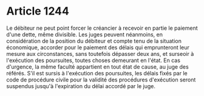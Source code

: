 # Article 1244

Le débiteur ne peut point forcer le créancier à recevoir en partie le paiement d'une dette, même divisible.   Les juges peuvent néanmoins, en considération de la position du débiteur et compte tenu de la situation économique, accorder pour le paiement des délais qui emprunteront leur mesure aux circonstances, sans toutefois dépasser deux ans, et surseoir à l'exécution des poursuites, toutes choses demeurant en l'état.   En cas d'urgence, la même faculté appartient en tout état de cause, au juge des référés.   S'il est sursis à l'exécution des poursuites, les délais fixés par le code de procédure civile pour la validité des procédures d'exécution seront suspendus jusqu'à l'expiration du délai accordé par le juge.